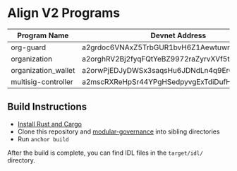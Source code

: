 # Align V2 Programs

| Program Name | Devnet Address | Description |
| ------------- | ------------- | ------------|
| org-guard | a2grdoc6VNAxZ5TrbGUR1bvH6Z1AewtuwmbM8573Wis |
| organization | a2orghRV2Bj2fyqFQtYeBZ9972raZyrvXVf5tQ9jYMK |
| organization_wallet | a2orwPjEDJyDWSx3saqsHu6JDNdLn4q9Er633syP2xh |
| multisig-controller | a2mscRXReHpSr44YPgHSedpyvgExTdiDufHqcFNmZWx |

## Build Instructions

* [Install Rust and Cargo](https://doc.rust-lang.org/cargo/getting-started/installation.html)
* Clone this repository and [modular-governance](https://github.com/helium/modular-governance) into sibling directories
* Run `anchor build`

After the build is complete, you can find IDL files in the `target/idl/` directory.
